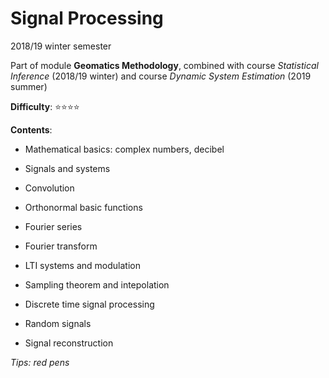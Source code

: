 # Signal Processing

2018/19 winter semester

Part of module **Geomatics Methodology**, combined with course *Statistical Inference* (2018/19 winter) and course *Dynamic System Estimation* (2019 summer)

**Difficulty**: ⭐️⭐️⭐️⭐️

**Contents**:

* Mathematical basics: complex numbers, decibel

* Signals and systems

* Convolution

* Orthonormal basic functions

* Fourier series

* Fourier transform

* LTI systems and modulation

* Sampling theorem and intepolation

* Discrete time signal processing

* Random signals

* Signal reconstruction


*Tips: red pens*